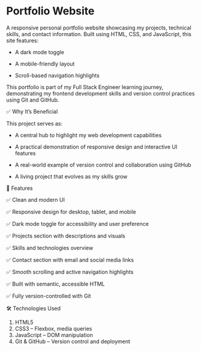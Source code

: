 # Portfolio Website

A responsive personal portfolio website showcasing my projects, technical skills, and contact information.
Built using HTML, CSS, and JavaScript, this site features:

- A dark mode toggle

- A mobile-friendly layout

- Scroll-based navigation highlights

This portfolio is part of my Full Stack Engineer learning journey, demonstrating my frontend development skills and version control practices using Git and GitHub.

✅ Why It’s Beneficial

This project serves as:

- A central hub to highlight my web development capabilities

- A practical demonstration of responsive design and interactive UI features

- A real-world example of version control and collaboration using GitHub

- A living project that evolves as my skills grow

🚀 Features

✅ Clean and modern UI

✅ Responsive design for desktop, tablet, and mobile

✅ Dark mode toggle for accessibility and user preference

✅ Projects section with descriptions and visuals

✅ Skills and technologies overview

✅ Contact section with email and social media links

✅ Smooth scrolling and active navigation highlights

✅ Built with semantic, accessible HTML

✅ Fully version-controlled with Git

🛠️ Technologies Used

1) HTML5
2) CSS3 – Flexbox, media queries
3) JavaScript – DOM manipulation
4) Git & GitHub – Version control and deployment
